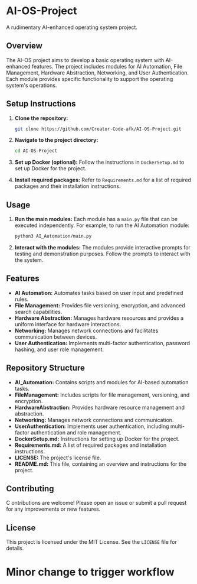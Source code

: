 # AI-OS-Project

A rudimentary AI-enhanced operating system project.

## Overview

The AI-OS project aims to develop a basic operating system with AI-enhanced features. The project includes modules for AI Automation, File Management, Hardware Abstraction, Networking, and User Authentication. Each module provides specific functionality to support the operating system's operations.

## Setup Instructions

1. **Clone the repository:**
   ```bash
   git clone https://github.com/Creator-Code-afk/AI-OS-Project.git
   ```

2. **Navigate to the project directory:**
   ```bash
   cd AI-OS-Project
   ```

3. **Set up Docker (optional):**
   Follow the instructions in `DockerSetup.md` to set up Docker for the project.

4. **Install required packages:**
   Refer to `Requirements.md` for a list of required packages and their installation instructions.

## Usage

1. **Run the main modules:**
   Each module has a `main.py` file that can be executed independently. For example, to run the AI Automation module:
   ```bash
   python3 AI_Automation/main.py
   ```

2. **Interact with the modules:**
   The modules provide interactive prompts for testing and demonstration purposes. Follow the prompts to interact with the system.

## Features

- **AI Automation:** Automates tasks based on user input and predefined rules.
- **File Management:** Provides file versioning, encryption, and advanced search capabilities.
- **Hardware Abstraction:** Manages hardware resources and provides a uniform interface for hardware interactions.
- **Networking:** Manages network connections and facilitates communication between devices.
- **User Authentication:** Implements multi-factor authentication, password hashing, and user role management.

## Repository Structure

- **AI_Automation:** Contains scripts and modules for AI-based automation tasks.
- **FileManagement:** Includes scripts for file management, versioning, and encryption.
- **HardwareAbstraction:** Provides hardware resource management and abstraction.
- **Networking:** Manages network connections and communication.
- **UserAuthentication:** Implements user authentication, including multi-factor authentication and role management.
- **DockerSetup.md:** Instructions for setting up Docker for the project.
- **Requirements.md:** A list of required packages and installation instructions.
- **LICENSE:** The project's license file.
- **README.md:** This file, containing an overview and instructions for the project.
## Contributing

C ontributions are welcome! Please open an issue or submit a pull request for any improvements or new features.

## License

This project is licensed under the MIT License. See the `LICENSE` file for details.
# Minor change to trigger workflow
